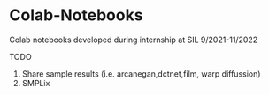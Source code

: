 # Colab-Notebooks
Colab notebooks developed during internship at SIL
9/2021-11/2022

TODO
1. Share sample results (i.e. arcanegan,dctnet,film, warp diffussion)
2. SMPLix

